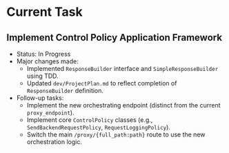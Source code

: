 # Current Task
## Implement Control Policy Application Framework

- Status: In Progress
- Major changes made:
  - Implemented `ResponseBuilder` interface and `SimpleResponseBuilder` using TDD.
  - Updated `dev/ProjectPlan.md` to reflect completion of `ResponseBuilder` definition.
- Follow-up tasks:
  - Implement the new orchestrating endpoint (distinct from the current `proxy_endpoint`).
  - Implement core `ControlPolicy` classes (e.g., `SendBackendRequestPolicy`, `RequestLoggingPolicy`).
  - Switch the main `/proxy/{full_path:path}` route to use the new orchestration logic.
